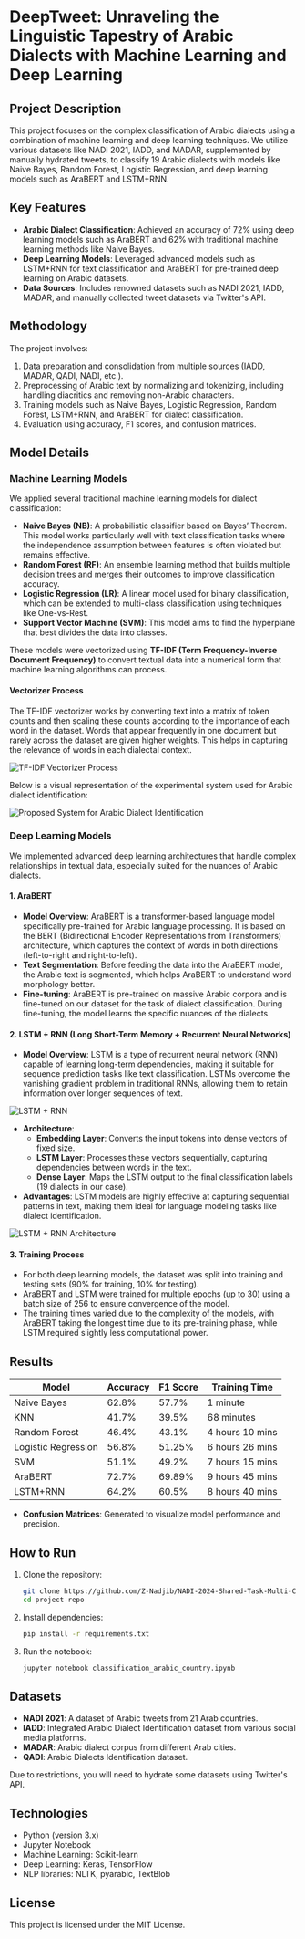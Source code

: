 # DeepTweet: Unraveling the Linguistic Tapestry of Arabic Dialects with Machine Learning and Deep Learning

## Project Description
This project focuses on the complex classification of Arabic dialects using a combination of machine learning and deep learning techniques. We utilize various datasets like NADI 2021, IADD, and MADAR, supplemented by manually hydrated tweets, to classify 19 Arabic dialects with models like Naive Bayes, Random Forest, Logistic Regression, and deep learning models such as AraBERT and LSTM+RNN.

## Key Features
- **Arabic Dialect Classification**: Achieved an accuracy of 72% using deep learning models such as AraBERT and 62% with traditional machine learning methods like Naive Bayes.
- **Deep Learning Models**: Leveraged advanced models such as LSTM+RNN for text classification and AraBERT for pre-trained deep learning on Arabic datasets.
- **Data Sources**: Includes renowned datasets such as NADI 2021, IADD, MADAR, and manually collected tweet datasets via Twitter's API.

## Methodology
The project involves:
1. Data preparation and consolidation from multiple sources (IADD, MADAR, QADI, NADI, etc.).
2. Preprocessing of Arabic text by normalizing and tokenizing, including handling diacritics and removing non-Arabic characters.
3. Training models such as Naive Bayes, Logistic Regression, Random Forest, LSTM+RNN, and AraBERT for dialect classification.
4. Evaluation using accuracy, F1 scores, and confusion matrices.

## Model Details

### Machine Learning Models
We applied several traditional machine learning models for dialect classification:
- **Naive Bayes (NB)**: A probabilistic classifier based on Bayes’ Theorem. This model works particularly well with text classification tasks where the independence assumption between features is often violated but remains effective.
- **Random Forest (RF)**: An ensemble learning method that builds multiple decision trees and merges their outcomes to improve classification accuracy.
- **Logistic Regression (LR)**: A linear model used for binary classification, which can be extended to multi-class classification using techniques like One-vs-Rest.
- **Support Vector Machine (SVM)**: This model aims to find the hyperplane that best divides the data into classes.

These models were vectorized using **TF-IDF (Term Frequency-Inverse Document Frequency)** to convert textual data into a numerical form that machine learning algorithms can process.

#### Vectorizer Process
The TF-IDF vectorizer works by converting text into a matrix of token counts and then scaling these counts according to the importance of each word in the dataset. Words that appear frequently in one document but rarely across the dataset are given higher weights. This helps in capturing the relevance of words in each dialectal context. 

![TF-IDF Vectorizer Process](images\TF-IDF.png)


Below is a visual representation of the experimental system used for Arabic dialect identification:

![Proposed System for Arabic Dialect Identification](images\Methods.png)

### Deep Learning Models
We implemented advanced deep learning architectures that handle complex relationships in textual data, especially suited for the nuances of Arabic dialects.

#### 1. **AraBERT**
- **Model Overview**: AraBERT is a transformer-based language model specifically pre-trained for Arabic language processing. It is based on the BERT (Bidirectional Encoder Representations from Transformers) architecture, which captures the context of words in both directions (left-to-right and right-to-left).
- **Text Segmentation**: Before feeding the data into the AraBERT model, the Arabic text is segmented, which helps AraBERT to understand word morphology better.
- **Fine-tuning**: AraBERT is pre-trained on massive Arabic corpora and is fine-tuned on our dataset for the task of dialect classification. During fine-tuning, the model learns the specific nuances of the dialects.

#### 2. **LSTM + RNN (Long Short-Term Memory + Recurrent Neural Networks)**
- **Model Overview**: LSTM is a type of recurrent neural network (RNN) capable of learning long-term dependencies, making it suitable for sequence prediction tasks like text classification. LSTMs overcome the vanishing gradient problem in traditional RNNs, allowing them to retain information over longer sequences of text.

![LSTM + RNN](images\LSTM-RNN.png)


- **Architecture**: 
    - **Embedding Layer**: Converts the input tokens into dense vectors of fixed size.
    - **LSTM Layer**: Processes these vectors sequentially, capturing dependencies between words in the text.
    - **Dense Layer**: Maps the LSTM output to the final classification labels (19 dialects in our case).
- **Advantages**: LSTM models are highly effective at capturing sequential patterns in text, making them ideal for language modeling tasks like dialect identification.

![LSTM + RNN Architecture](images\Archi-LSTM+RNN.png)

#### 3. **Training Process**
- For both deep learning models, the dataset was split into training and testing sets (90% for training, 10% for testing).
- AraBERT and LSTM were trained for multiple epochs (up to 30) using a batch size of 256 to ensure convergence of the model.
- The training times varied due to the complexity of the models, with AraBERT taking the longest time due to its pre-training phase, while LSTM required slightly less computational power.

## Results

| Model                | Accuracy  | F1 Score  | Training Time |
|----------------------|-----------|-----------|---------------|
| Naive Bayes           | 62.8%     | 57.7%     | 1 minute      |
| KNN                  | 41.7%     | 39.5%     | 68 minutes    |
| Random Forest         | 46.4%     | 43.1%     | 4 hours 10 mins|
| Logistic Regression   | 56.8%     | 51.25%    | 6 hours 26 mins|
| SVM                  | 51.1%     | 49.2%     | 7 hours 15 mins|
| AraBERT              | 72.7%     | 69.89%    | 9 hours 45 mins|
| LSTM+RNN             | 64.2%     | 60.5%     | 8 hours 40 mins|

- **Confusion Matrices**: Generated to visualize model performance and precision.

## How to Run
1. Clone the repository:
    ```bash
    git clone https://github.com/Z-Nadjib/NADI-2024-Shared-Task-Multi-Classifier-Arabic-Dialect
    cd project-repo
    ```
2. Install dependencies:
    ```bash
    pip install -r requirements.txt
    ```
3. Run the notebook:
    ```bash
    jupyter notebook classification_arabic_country.ipynb
    ```

## Datasets
- **NADI 2021**: A dataset of Arabic tweets from 21 Arab countries.
- **IADD**: Integrated Arabic Dialect Identification dataset from various social media platforms.
- **MADAR**: Arabic dialect corpus from different Arab cities.
- **QADI**: Arabic Dialects Identification dataset.

Due to restrictions, you will need to hydrate some datasets using Twitter's API.

## Technologies
- Python (version 3.x)
- Jupyter Notebook
- Machine Learning: Scikit-learn
- Deep Learning: Keras, TensorFlow
- NLP libraries: NLTK, pyarabic, TextBlob

## License
This project is licensed under the MIT License.
